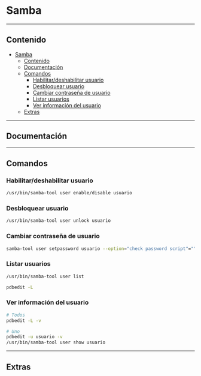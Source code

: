 # Samba

---

## Contenido

- [Samba](#samba)
  - [Contenido](#contenido)
  - [Documentación](#documentación)
  - [Comandos](#comandos)
    - [Habilitar/deshabilitar usuario](#habilitardeshabilitar-usuario)
    - [Desbloquear usuario](#desbloquear-usuario)
    - [Cambiar contraseña de usuario](#cambiar-contraseña-de-usuario)
    - [Listar usuarios](#listar-usuarios)
    - [Ver información del usuario](#ver-información-del-usuario)
  - [Extras](#extras)

---

## Documentación

---

## Comandos

### Habilitar/deshabilitar usuario

```sh
/usr/bin/samba-tool user enable/disable usuario
```

### Desbloquear usuario

```sh
/usr/bin/samba-tool user unlock usuario
```

### Cambiar contraseña de usuario

```sh
samba-tool user setpassword usuario --option="check password script"="" --newpassword="contraseña"
```

### Listar usuarios

```sh
/usr/bin/samba-tool user list

pdbedit -L
```

### Ver información del usuario

```sh
# Todos
pdbedit -L -v

# Uno
pdbedit -u usuario -v
/usr/bin/samba-tool user show usuario
```

---

## Extras